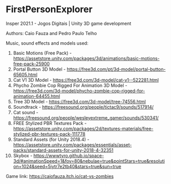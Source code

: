 # FirstPersonExplorer
Insper 2021.1 - Jogos Digitais | Unity 3D game development

Authors: Caio Fauza and Pedro Paulo Telho

Music, sound effects and models used:
1. Basic Motions (Free Pack) - https://assetstore.unity.com/packages/3d/animations/basic-motions-free-pack-25900
2. Portal Button 3D Model - https://free3d.com/pt/3d-model/portal-button-65605.html
3. Cat V1 3D Model - https://free3d.com/3d-model/cat-v1--522281.html
4. Phycho Zombie Cop Rigged For Animation 3D Model - https://free3d.com/3d-model/phycho-zombie-cop-rigged-for-animation-64455.html
5. Tree 3D Model - https://free3d.com/3d-model/tree-74556.html
5. Soundtrack - https://freesound.org/people/tictac9/sounds/517914/
6. Cat sound - https://freesound.org/people/wesleyextreme_gamer/sounds/530341/
7. FREE Stylized PBR Textures Pack - https://assetstore.unity.com/packages/2d/textures-materials/free-stylized-pbr-textures-pack-111778
8. Standard Assets (for Unity 2018.4) - https://assetstore.unity.com/packages/essentials/asset-packs/standard-assets-for-unity-2018-4-32351
9. Skybox - https://wwwtyro.github.io/space-3d/#animationSpeed=1&fov=80&nebulae=true&pointStars=true&resolution=1024&seed=5iytr7e2tb40&stars=true&sun=true

Game link: https://caiofauza.itch.io/cat-vs-zombies